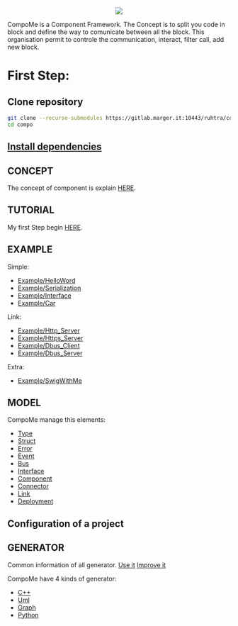 
<div dir="" align="center">
<img src="https://gitlab.marger.it:10443/ruhtra/compo/-/wikis/CompoMe.png" >
</div>

CompoMe is a Component Framework. 
The Concept is to split you code in block and define the way to comunicate between all the block.
This organisation permit to controle the communication, interact, filter call, add new block.



First Step:
=============

Clone repository
----
```bash
git clone --recurse-submodules https://gitlab.marger.it:10443/ruhtra/compo
cd compo
```

[Install dependencies](Install)
---


CONCEPT
---------
The concept of component is explain [HERE](Concept).

TUTORIAL
----------
My first Step begin [HERE](Tutorial).

EXAMPLE
---------
Simple:
- [Example/HelloWord]()
- [Example/Serialization]()
- [Example/Interface]()
- [Example/Car]()

Link:
- [Example/Http_Server]()
- [Example/Https_Server]()
- [Example/Dbus_Client]()
- [Example/Dbus_Server]()

Extra:
- [Example/SwigWithMe]()

MODEL
----------
CompoMe manage this elements:
- [Type](Compo/Type)
- [Struct](Compo/Struct)
- [Error](Compo/Error)
- [Event](Compo/Event)
- [Bus](Compo/Bus)
- [Interface](Compo/Interface)
- [Component](Compo/Component)
- [Connector](Compo/Connector)
- [Link](Compo/Link)
- [Deployment](Compo/Deployment)


Configuration of a project
----------


GENERATOR
----------
Common information of all generator.
[Use it](generator/UseIt)
[Improve it](generator/ImproveIt)

CompoMe have 4 kinds of generator:
- [C++](generator/Cpp)
- [Uml](generator/Uml)
- [Graph](generator/Graph)
- [Python](generator/Python)


